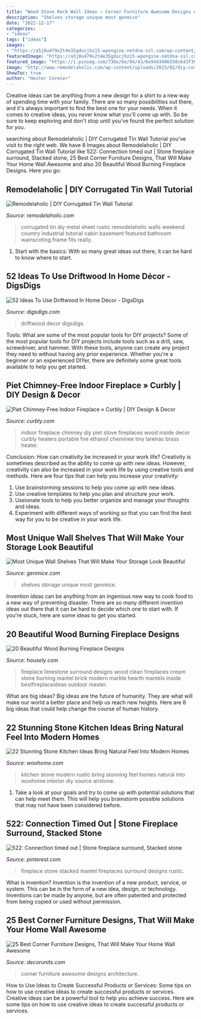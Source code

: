 ```yaml
---
title: "Wood Stove Rock Wall Ideas ~ Corner Furniture Awesome Designs Architecture"
description: "Shelves storage unique most genmice"
date: "2022-12-17"
categories:
- "ideas"
tags: ["ideas"]
images:
- "https://a5j0u479x2t4e35gducjhz15-wpengine.netdna-ssl.com/wp-content/uploads/2017/01/charming-amazing-fireplace-designs-also-brick-for-wood-burning-stoves_brick-fireplaces-ideas_ideas_master-bedroom-design-ideas-pool-landscape-hgtv-nail-designs-shower-easy-pumpkin-shirt-wall_972x722-750x557.jpg"
featuredImage: "https://a5j0u479x2t4e35gducjhz15-wpengine.netdna-ssl.com/wp-content/uploads/2017/01/charming-amazing-fireplace-designs-also-brick-for-wood-burning-stoves_brick-fireplaces-ideas_ideas_master-bedroom-design-ideas-pool-landscape-hgtv-nail-designs-shower-easy-pumpkin-shirt-wall_972x722-750x557.jpg"
featured_image: "https://i.pinimg.com/736x/6e/94/43/6e9443406550c643f30db3d56026b89f--stone-fireplace-designs-stone-fireplace-mantel.jpg"
image: "http://www.remodelaholic.com/wp-content/uploads/2015/02/diy-corrugated-tin-metal-sheet-wall-The-Weekend-Country-Girl-featured-on-@Remodelaholic.jpg"
ShowToc: true
author: "Hester Cormier"
---
```



Creative ideas can be anything from a new design for a shirt to a new way of spending time with your family. There are so many possibilities out there, and it's always important to find the best one for your needs. When it comes to creative ideas, you never know what you'll come up with. So be sure to keep exploring and don't stop until you've found the perfect solution for you.

	

		
searching about Remodelaholic | DIY Corrugated Tin Wall Tutorial you've visit to the right web. We have 8 Images about Remodelaholic | DIY Corrugated Tin Wall Tutorial like 522: Connection timed out | Stone fireplace surround, Stacked stone, 25 Best Corner Furniture Designs, That Will Make Your Home Wall Awesome and also 20 Beautiful Wood Burning Fireplace Designs. Here you go:
		
    
## Remodelaholic | DIY Corrugated Tin Wall Tutorial

<img loading=lazy src="http://www.remodelaholic.com/wp-content/uploads/2015/02/diy-corrugated-tin-metal-sheet-wall-The-Weekend-Country-Girl-featured-on-@Remodelaholic.jpg" onerror="this.onerror=null;this.src='https://tse3.mm.bing.net/th?id=OIP.6baPomHSt4mwpauS-Si1xQHaLH&amp;pid=15.1';" alt="Remodelaholic | DIY Corrugated Tin Wall Tutorial">

_Source: remodelaholic.com_

>corrugated tin diy metal sheet rustic remodelaholic walls weekend country industrial tutorial cabin basement featured bathroom wainscoting frame fits really. 

	

1. Start with the basics: With so many great ideas out there, it can be hard to know where to start.

    
## 52 Ideas To Use Driftwood In Home Décor - DigsDigs

<img loading=lazy src="https://www.digsdigs.com/photos/ideas-to-use-driftwood-in-home-decor-44-554x948.jpg" onerror="this.onerror=null;this.src='https://tse3.mm.bing.net/th?id=OIP.e-wAlNh2dte8Iwcbqg7wdwHaMr&amp;pid=15.1';" alt="52 Ideas To Use Driftwood In Home Décor - DigsDigs">

_Source: digsdigs.com_

>driftwood decor digsdigs. 

	

Tools: What are some of the most popular tools for DIY projects?
Some of the most popular tools for DIY projects include tools such as a drill, saw, screwdriver, and hammer. With these tools, anyone can create any project they need to without having any prior experience. Whether you're a beginner or an experienced DIYer, there are definitely some great tools available to help you get started.

    
## Piet Chimney-Free Indoor Fireplace » Curbly | DIY Design &amp; Decor

<img loading=lazy src="http://assets.curbly.com/photos/0000/0008/5215/piet-indoor-stove-1.jpg" onerror="this.onerror=null;this.src='https://tse3.mm.bing.net/th?id=OIP.tDpFxi4Z1iE77mQzUNmQnQHaJL&amp;pid=15.1';" alt="Piet Chimney-Free Indoor Fireplace » Curbly | DIY Design &amp; Decor">

_Source: curbly.com_

>indoor fireplace chimney diy piet stove fireplaces wood inside decor curbly heaters portable fire ethanol cheminee tiny lareiras brass heater. 

	

Conclusion: How can creativity be increased in your work life?
Creativity is sometimes described as the ability to come up with new ideas. However, creativity can also be increased in your work life by using creative tools and methods. Here are four tips that can help you increase your creativity:
1. Use brainstorming sessions to help you come up with new ideas.
2. Use creative templates to help you plan and structure your work.
3. Useionate tools to help you better organize and manage your thoughts and ideas.
4. Experiment with different ways of working so that you can find the best way for you to be creative in your work life.

    
## Most Unique Wall Shelves That Will Make Your Storage Look Beautiful

<img loading=lazy src="http://genmice.com/design-ideas/Most-Unique-Wall-Shelves-That-Will-Make-Your-Storage-Look-Be/952.jpeg" onerror="this.onerror=null;this.src='https://tse1.mm.bing.net/th?id=OIP.t3k0ozPdOE4DBxYBzQnVSwAAAA&amp;pid=15.1';" alt="Most Unique Wall Shelves That Will Make Your Storage Look Beautiful">

_Source: genmice.com_

>shelves storage unique most genmice. 

	

Invention ideas can be anything from an ingenious new way to cook food to a new way of preventing disaster. There are so many different invention ideas out there that it can be hard to decide which one to start with. If you're stuck, here are some ideas to get you started.

    
## 20 Beautiful Wood Burning Fireplace Designs

<img loading=lazy src="https://a5j0u479x2t4e35gducjhz15-wpengine.netdna-ssl.com/wp-content/uploads/2017/01/charming-amazing-fireplace-designs-also-brick-for-wood-burning-stoves_brick-fireplaces-ideas_ideas_master-bedroom-design-ideas-pool-landscape-hgtv-nail-designs-shower-easy-pumpkin-shirt-wall_972x722-750x557.jpg" onerror="this.onerror=null;this.src='https://tse4.mm.bing.net/th?id=OIP.jQMUpQUOgNAstPlmhlsRKAHaFg&amp;pid=15.1';" alt="20 Beautiful Wood Burning Fireplace Designs">

_Source: housely.com_

>fireplace limestone surround designs wood clean fireplaces cream stone burning mantel brick modern marble hearth mantels inside bestfireplaceideas outdoor master. 

	

What are big ideas?
Big ideas are the future of humanity. They are what will make our world a better place and help us reach new heights. Here are 8 big ideas that could help change the course of human history.

    
## 22 Stunning Stone Kitchen Ideas Bring Natural Feel Into Modern Homes

<img loading=lazy src="https://www.woohome.com/wp-content/uploads/2015/05/rustic-stone-kitchen-woohome-13.jpg" onerror="this.onerror=null;this.src='https://tse1.mm.bing.net/th?id=OIP.lNPVXzs2oRflo3aXTqrDUQHaJ4&amp;pid=15.1';" alt="22 Stunning Stone Kitchen Ideas Bring Natural Feel Into Modern Homes">

_Source: woohome.com_

>kitchen stone modern rustic bring stunning feel homes natural into woohome interior diy source airstone. 

	

1. Take a look at your goals and try to come up with potential solutions that can help meet them. This will help you brainstorm possible solutions that may not have been considered before.

    
## 522: Connection Timed Out | Stone Fireplace Surround, Stacked Stone

<img loading=lazy src="https://i.pinimg.com/736x/6e/94/43/6e9443406550c643f30db3d56026b89f--stone-fireplace-designs-stone-fireplace-mantel.jpg" onerror="this.onerror=null;this.src='https://tse2.mm.bing.net/th?id=OIP.BzvqsPBha1kYk4-DzbhzwAHaLE&amp;pid=15.1';" alt="522: Connection timed out | Stone fireplace surround, Stacked stone">

_Source: pinterest.com_

>fireplace stone stacked mantel fireplaces surround designs rustic. 

	

What is invention?
Invention is the invention of a new product, service, or system. This can be in the form of a new idea, design, or technology. Inventions can be made by anyone, but are often patented and protected from being copied or used without permission.

    
## 25 Best Corner Furniture Designs, That Will Make Your Home Wall Awesome

<img loading=lazy src="https://3.bp.blogspot.com/-ToKWi0y79ag/WdQX2jhb_LI/AAAAAAAAjTQ/1qbRjvmonjg9EQoa6we04WkPVfPLZHliACLcBGAs/s1600/22008233_926423077530463_7866326109737252588_n.jpg" onerror="this.onerror=null;this.src='https://tse4.mm.bing.net/th?id=OIP.lMYY8erWSHt3mea393VKRwHaJ4&amp;pid=15.1';" alt="25 Best Corner Furniture Designs, That Will Make Your Home Wall Awesome">

_Source: decorunits.com_

>corner furniture awesome designs architecture. 

	

How to Use Ideas to Create Successful Products or Services: Some tips on how to use creative ideas to create successful products or services.
Creative ideas can be a powerful tool to help you achieve success. Here are some tips on how to use creative ideas to create successful products or services.

